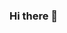 ### Hi there 👋

<!--
**Jandalslap/Jandalslap** is a ✨ _special_ ✨ repository because its `README.md` (this file) appears on your GitHub profile.

👋 Hi there! I'm Stewart Austin, a passionate student pursuing a degree in IT with a major in Software Development at Wintec in Hamilton, NZ. My journey in the world of tech has led me to explore various programming languages including Java, JavaScript, C#, HTML, and PHP.

💻 I have a keen interest in web platforms, networking, and the exciting possibilities of self-hosting applications. Constantly learning and growing, I'm enthusiastic about leveraging technology to create innovative solutions and enhance user experiences.

🔭 I’m currently working on a website application package to convert a static website into a dynamic solution.

🌐 Let's connect, collaborate, and code together!
-->
